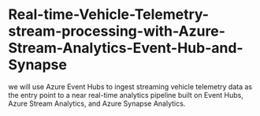 # Real-time-Vehicle-Telemetry-stream-processing-with-Azure-Stream-Analytics-Event-Hub-and-Synapse
we will use Azure Event Hubs to ingest streaming vehicle telemetry data as the entry point to a near real-time analytics pipeline built on Event Hubs, Azure Stream Analytics, and Azure Synapse Analytics.
